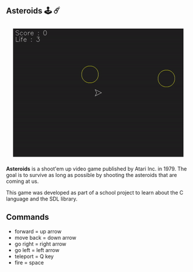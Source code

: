 ## Asteroids 🕹️ ☄️
  

<div align="center">
    <img style="margin: 10px" src="asteroids.gif" align="center" height="350" width="" />
</div>  

**Asteroids** is a shoot'em up video game published by Atari Inc. in 1979.
The goal is to survive as long as possible by shooting the asteroids that are coming at us.

This game was developed as part of a school project to learn about the C language and the SDL library.

## Commands 
- forward = up arrow
- move back = down arrow
- go right = right arrow
- go left = left arrow
- teleport = Q key
- fire = space

